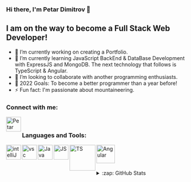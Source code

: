### Hi there, I'm Petar Dimitrov 👋 

## I am on the way to become a Full Stack Web Developer!

- 🔭 I’m currently working on creating a Portfolio.
- 🌱 I’m currently learning JavaScript BackEnd & DataBase Development with ExpressJS and MongoDB. The next technology that follows is TypeScript & Angular.
- 👯 I’m looking to collaborate with another programming enthusiasts.
- 🥅 2022 Goals: To become a better programmer than a year before!
- ⚡ Fun fact: I'm passionate about mountaineering.

### Connect with me:

[<img align="left" alt="Petar Dimitrov | Facebook" width="40px" src="https://user-images.githubusercontent.com/79804094/145721364-d28d5746-2dd6-44df-8d45-1ffe18fd37b7.png" />][facebook]

<br />

### Languages and Tools:

<img align="left" alt="intelliJ" width="40px" src="https://user-images.githubusercontent.com/79804094/145719955-649095c8-905c-42fb-8e38-a214a1e222d6.png" />

<img align="left" alt="vsc" width="40px" src="https://user-images.githubusercontent.com/79804094/145720916-4ca20cca-5615-4d5e-a14f-1e61716fb482.png" />

<img align="left" alt="Java" width="40px" src="https://user-images.githubusercontent.com/79804094/145722104-0a4e7423-b369-4d1e-af50-f08ad6d85b32.png" />

<img align="left" alt="JS" width="40px" src="https://user-images.githubusercontent.com/79804094/145722096-efbd0be2-5401-4783-9c79-fddd1966e233.png" />

<img align="left" alt="TS" width="70px" src="https://user-images.githubusercontent.com/79804094/145721959-1b42ec4a-304e-4829-9f2a-4f01b1a4c508.png" />

<img align="left" alt="Angular" width="50px" src="https://user-images.githubusercontent.com/79804094/145721954-e79b1e14-79b0-4132-bcf3-679b2a2dd32d.png" />


<br />
<br />
<br />
<br />

<details>
  <summary>:zap: GitHub Stats</summary>

  <img align="left" alt="PetarDimitrov91's GitHub Stats" src="https://github-readme-stats..vercel.app/api?username=PetarDimitrov91&show_icons=true&hide_border=true" />
<details/>


[facebook]: https://www.facebook.com/

